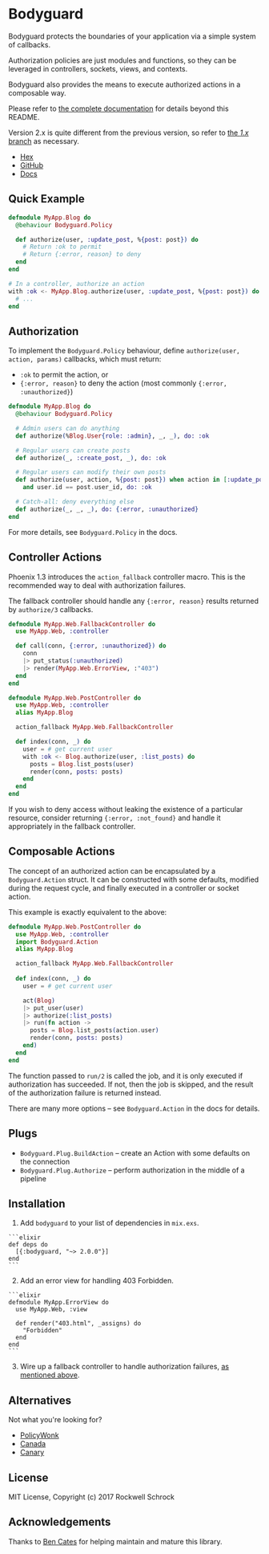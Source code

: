 # Bodyguard

Bodyguard protects the boundaries of your application via a simple system of callbacks. 

Authorization policies are just modules and functions, so they can be leveraged in controllers, sockets, views, and contexts.

Bodyguard also provides the means to execute authorized actions in a composable way.

Please refer to [the complete documentation](https://hexdocs.pm/bodyguard/) for details beyond this README.

Version 2.x is quite different from the previous version, so refer to [the *1.x* branch](https://github.com/schrockwell/bodyguard/tree/1.x) as necessary.

* [Hex](https://hex.pm/packages/bodyguard)
* [GitHub](https://github.com/schrockwell/bodyguard)
* [Docs](https://hexdocs.pm/bodyguard/)

## Quick Example

```elixir
defmodule MyApp.Blog do
  @behaviour Bodyguard.Policy

  def authorize(user, :update_post, %{post: post}) do
    # Return :ok to permit
    # Return {:error, reason} to deny
  end
end

# In a controller, authorize an action
with :ok <- MyApp.Blog.authorize(user, :update_post, %{post: post}) do
  # ...
end
```

## Authorization

To implement the `Bodyguard.Policy` behaviour, define `authorize(user, action, params)` callbacks, which must return:

* `:ok` to permit the action, or
* `{:error, reason}` to deny the action (most commonly `{:error, :unauthorized}`)

```elixir
defmodule MyApp.Blog do
  @behaviour Bodyguard.Policy

  # Admin users can do anything
  def authorize(%Blog.User{role: :admin}, _, _), do: :ok

  # Regular users can create posts
  def authorize(_, :create_post, _), do: :ok

  # Regular users can modify their own posts
  def authorize(user, action, %{post: post}) when action in [:update_post, :delete_post] 
    and user.id == post.user_id, do: :ok

  # Catch-all: deny everything else
  def authorize(_, _, _), do: {:error, :unauthorized}
end
```

For more details, see `Bodyguard.Policy` in the docs.

## Controller Actions

Phoenix 1.3 introduces the `action_fallback` controller macro. This is the recommended way to deal with authorization failures.

The fallback controller should handle any `{:error, reason}` results returned by `authorize/3` callbacks.

```elixir
defmodule MyApp.Web.FallbackController do
  use MyApp.Web, :controller

  def call(conn, {:error, :unauthorized}) do
    conn
    |> put_status(:unauthorized)
    |> render(MyApp.Web.ErrorView, :"403")
  end
end

defmodule MyApp.Web.PostController do
  use MyApp.Web, :controller
  alias MyApp.Blog

  action_fallback MyApp.Web.FallbackController

  def index(conn, _) do
    user = # get current user
    with :ok <- Blog.authorize(user, :list_posts) do
      posts = Blog.list_posts(user)
      render(conn, posts: posts)
    end
  end
end
```

If you wish to deny access without leaking the existence of a particular resource, consider returning `{:error, :not_found}` and handle it appropriately in the fallback controller.

## Composable Actions

The concept of an authorized action can be encapsulated by a `Bodyguard.Action` struct. It can be constructed with some defaults, modified during the request cycle, and finally executed in a controller or socket action.

This example is exactly equivalent to the above:

```elixir
defmodule MyApp.Web.PostController do
  use MyApp.Web, :controller
  import Bodyguard.Action
  alias MyApp.Blog

  action_fallback MyApp.Web.FallbackController
  
  def index(conn, _) do
    user = # get current user

    act(Blog)
    |> put_user(user)
    |> authorize(:list_posts)
    |> run(fn action ->
      posts = Blog.list_posts(action.user)
      render(conn, posts: posts)
    end)
  end
end
```

The function passed to `run/2` is called the job, and it is only executed if authorization has succeeded. If not, then the job is skipped, and the result of the authorization failure is returned instead.

There are many more options – see `Bodyguard.Action` in the docs for details.

## Plugs

* `Bodyguard.Plug.BuildAction` – create an Action with some defaults on the connection
* `Bodyguard.Plug.Authorize` – perform authorization in the middle of a pipeline

## Installation

  1. Add `bodyguard` to your list of dependencies in `mix.exs`.

    ```elixir
    def deps do
      [{:bodyguard, "~> 2.0.0"}]
    end
    ```

  2. Add an error view for handling 403 Forbidden.

    ```elixir
    defmodule MyApp.ErrorView do
      use MyApp.Web, :view

      def render("403.html", _assigns) do
        "Forbidden"
      end
    end
    ```

  3. Wire up a fallback controller to handle authorization failures, [as mentioned above](#controller-actions).


## Alternatives

Not what you're looking for?

* [PolicyWonk](https://github.com/boydm/policy_wonk)
* [Canada](https://github.com/jarednorman/canada)
* [Canary](https://github.com/cpjk/canary)

## License

MIT License, Copyright (c) 2017 Rockwell Schrock

## Acknowledgements

Thanks to [Ben Cates](https://github.com/bencates) for helping maintain and mature this library.
